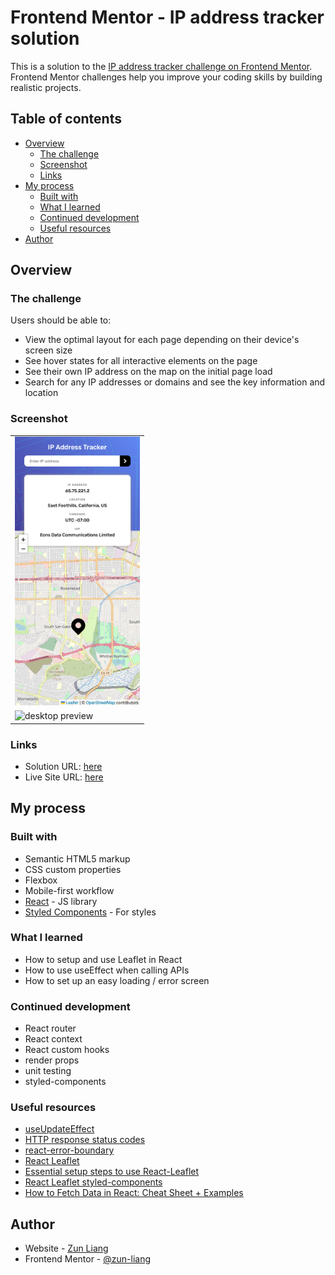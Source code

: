 # Frontend Mentor - IP address tracker solution

This is a solution to the [IP address tracker challenge on Frontend Mentor](https://www.frontendmentor.io/challenges/ip-address-tracker-I8-0yYAH0). Frontend Mentor challenges help you improve your coding skills by building realistic projects. 

## Table of contents

- [Overview](#overview)
  - [The challenge](#the-challenge)
  - [Screenshot](#screenshot)
  - [Links](#links)
- [My process](#my-process)
  - [Built with](#built-with)
  - [What I learned](#what-i-learned)
  - [Continued development](#continued-development)
  - [Useful resources](#useful-resources)
- [Author](#author)


## Overview

### The challenge

Users should be able to:

- View the optimal layout for each page depending on their device's screen size
- See hover states for all interactive elements on the page
- See their own IP address on the map on the initial page load
- Search for any IP addresses or domains and see the key information and location

### Screenshot
<table>
    <tr>
        <td>
            <img 
                src="./src/assets/screenshots/screenshot-mobile.png"
                alt="mobile preview"
                width="200px" />
        </td>
    </tr>
    <tr>
        <td>
            <img 
                src="./src/assets/screenshots/screenshot-desktop.png"
                alt="desktop preview"
                width="600px" />
        </td>
    </tr>
</table>



### Links

- Solution URL: [here](https://your-solution-url.com)
- Live Site URL: [here](https://zun-liang.github.io/ip-address-tracker/)

## My process

### Built with

- Semantic HTML5 markup
- CSS custom properties
- Flexbox
- Mobile-first workflow
- [React](https://reactjs.org/) - JS library
- [Styled Components](https://styled-components.com/) - For styles


### What I learned

- How to setup and use Leaflet in React
- How to use useEffect when calling APIs
- How to set up an easy loading / error screen


### Continued development

- React router
- React context
- React custom hooks
- render props
- unit testing
- styled-components


### Useful resources

- [useUpdateEffect](https://usehooks-ts.com/react-hook/use-update-effect)
- [HTTP response status codes](https://developer.mozilla.org/en-US/docs/Web/HTTP/Status)
- [react-error-boundary](https://github.com/bvaughn/react-error-boundary)
- [React Leaflet](https://react-leaflet.js.org/)
- [Essential setup steps to use React-Leaflet](https://zhiqiyu.github.io/post/react-leaflet-setup/)
- [React Leaflet styled-components](https://codesandbox.io/s/react-leaflet-styled-components-j436d)
- [How to Fetch Data in React: Cheat Sheet + Examples](https://www.freecodecamp.org/news/fetch-data-react/)


## Author

- Website - [Zun Liang](https://zun-liang.github.io/)
- Frontend Mentor - [@zun-liang](https://www.frontendmentor.io/profile/zun-liang)

